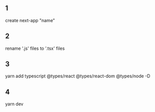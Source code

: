 ## 1

create next-app "name"

## 2

rename '.js' files to '.tsx' files

## 3

yarn add typescript @types/react @types/react-dom @types/node -D

## 4

yarn dev